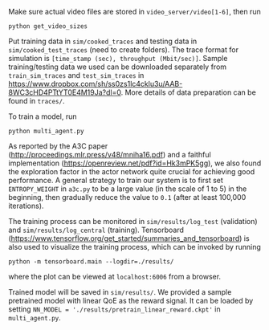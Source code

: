 Make sure actual video files are stored in `video_server/video[1-6]`, then run
```
python get_video_sizes
```

Put training data in `sim/cooked_traces` and testing data in `sim/cooked_test_traces` (need to create folders). The trace format for simulation is `[time_stamp (sec), throughput (Mbit/sec)]`. Sample training/testing data we used can be downloaded separately from `train_sim_traces` and `test_sim_traces` in https://www.dropbox.com/sh/ss0zs1lc4cklu3u/AAB-8WC3cHD4PTtYT0E4M19Ja?dl=0. More details of data preparation can be found in `traces/`.

To train a model, run 
```
python multi_agent.py
```

As reported by the A3C paper (http://proceedings.mlr.press/v48/mniha16.pdf) and a faithful implementation (https://openreview.net/pdf?id=Hk3mPK5gg), we also found the exploration factor in the actor network quite crucial for achieving good performance. A general strategy to train our system is to first set `ENTROPY_WEIGHT` in `a3c.py` to be a large value (in the scale of 1 to 5) in the beginning, then gradually reduce the value to `0.1` (after at least 100,000 iterations). 


The training process can be monitored in `sim/results/log_test` (validation) and `sim/results/log_central` (training). Tensorboard (https://www.tensorflow.org/get_started/summaries_and_tensorboard) is also used to visualize the training process, which can be invoked by running
```
python -m tensorboard.main --logdir=./results/
```
where the plot can be viewed at `localhost:6006` from a browser. 

Trained model will be saved in `sim/results/`. We provided a sample pretrained model with linear QoE as the reward signal. It can be loaded by setting `NN_MODEL = './results/pretrain_linear_reward.ckpt'` in `multi_agent.py`.